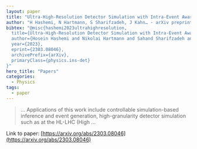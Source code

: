 ```yaml
---
layout: paper
title: "Ultra-High-Resolution Detector Simulation with Intra-Event Aware GAN and Self-Supervised Relational Reasoning"
author: "H Hashemi, N Hartmann, S Sharifzadeh, J Kahn… - arXiv preprint arXiv …, 2023 - arxiv.org"
bibtex: "@misc{hashemi2023ultrahighresolution,
  title={Ultra-High-Resolution Detector Simulation with Intra-Event Aware GAN and Self-Supervised Relational Reasoning}, 
  author={Hosein Hashemi and Nikolai Hartmann and Sahand Sharifzadeh and James Kahn and Thomas Kuhr},
  year={2023},
  eprint={2303.08046},
  archivePrefix={arXiv},
  primaryClass={physics.ins-det}
}"
hero_title: "Papers"
categories:
  - Physics
tags:
  - paper
---
```

>… Applications of this work include controllable simulation-based inference and event generation, high-granularity detector simulation such as at the HL-LHC (High …

Link to paper: [https://arxiv.org/abs/2303.08046](https://arxiv.org/abs/2303.08046)



